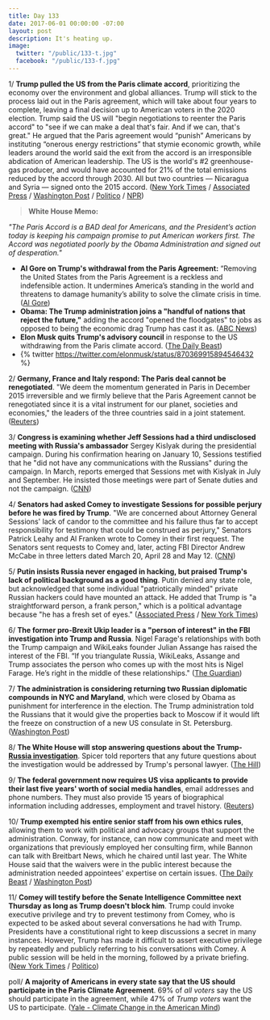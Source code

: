 ```yaml
---
title: Day 133
date: 2017-06-01 00:00:00 -07:00
layout: post
description: It's heating up.
image:
  twitter: "/public/133-t.jpg"
  facebook: "/public/133-f.jpg"
---
```


1/ **Trump pulled the US from the Paris climate accord**, prioritizing the economy over the environment and global alliances. Trump will stick to the process laid out in the Paris agreement, which will take about four years to complete, leaving a final decision up to American voters in the 2020 election. Trump said the US will "begin negotiations to reenter the Paris accord" to "see if we can make a deal that's fair. And if we can, that's great." He argued that the Paris agreement would “punish” Americans by instituting “onerous energy restrictions” that stymie economic growth, while leaders around the world said the exit from the accord is an irresponsible abdication of American leadership. The US is the world's #2 greenhouse-gas producer, and would have accounted for 21% of the total emissions reduced by the accord through 2030. All but two countries — Nicaragua and Syria — signed onto the 2015 accord. ([New York Times](https://www.nytimes.com/2017/06/01/climate/trump-paris-climate-agreement.html) / [Associated Press](https://apnews.com/0cafd1e56b124f5b9cf17ace7031d6d0/White-House-informing-allies-Trump-will-abandon-climate-pact) / [Washington Post](https://www.washingtonpost.com/politics/trump-to-announce-us-will-exit-paris-climate-deal/2017/06/01/fbcb0196-46da-11e7-bcde-624ad94170ab_story.html) / [Politico](http://www.politico.com/story/2017/06/01/white-house-tells-supporters-it-will-exit-paris-deal-239029) / [NPR](http://www.npr.org/sections/thetwo-way/2017/06/01/530748899/watch-live-trump-announces-decision-on-paris-climate-agreement))

> **White House Memo:**
> 
_"The Paris Accord is a BAD deal for Americans, and the President’s action today is keeping his campaign promise to put American workers first. The Accord was negotiated poorly by the Obama Administration and signed out of desperation."_
>

* **Al Gore on Trump's withdrawal from the Paris Agreement:** “Removing the United States from the Paris Agreement is a reckless and indefensible action. It undermines America’s standing in the world and threatens to damage humanity’s ability to solve the climate crisis in time. ([Al Gore](https://algore.com/news/statement-by-former-vice-president-al-gore-on-today-s-decision-by-the-trump-administration-to-withdraw-from-the-paris-agreement))
* **Obama: The Trump administration joins a "handful of nations that reject the future,"** adding the accord "opened the floodgates" to jobs as opposed to being the economic drag Trump has cast it as. ([ABC News](http://abcnews.go.com/Politics/obama-trump-admin-joins-handful-nations-reject-future/story?id=47775260))
* **Elon Musk quits Trump's advisory council** in response to the US withdrawing from the Paris climate accord. ([The Daily Beast](http://www.thedailybeast.com/elon-musk-quits-trump-advisory-council-over-paris-withdrawal))
* {% twitter https://twitter.com/elonmusk/status/870369915894546432 %}

2/ **Germany, France and Italy respond: The Paris deal cannot be renegotiated**. "We deem the momentum generated in Paris in December 2015 irreversible and we firmly believe that the Paris Agreement cannot be renegotiated since it is a vital instrument for our planet, societies and economies," the leaders of the three countries said in a joint statement. ([Reuters](http://www.reuters.com/article/us-usa-climatechange-eu-idUSKBN18S6GN?il=0))

3/ **Congress is examining whether Jeff Sessions had a third undisclosed meeting with Russia's ambassador** Sergey Kislyak during the presidential campaign. During his confirmation hearing on January 10, Sessions testified that he "did not have any communications with the Russians" during the campaign. In March, reports emerged that Sessions met with Kislyak in July and September. He insisted those meetings were part of Senate duties and not the campaign. ([CNN](http://www.cnn.com/2017/05/31/politics/congress-investigating-jeff-sessions-russian-ambassador-meeting/index.html))

4/ **Senators had asked Comey to investigate Sessions for possible perjury before he was fired by Trump**. "We are concerned about Attorney General Sessions' lack of candor to the committee and his failure thus far to accept responsibility for testimony that could be construed as perjury," Senators Patrick Leahy and Al Franken wrote to Comey in their first request. The Senators sent requests to Comey and, later, acting FBI Director Andrew McCabe in three letters dated March 20, April 28 and May 12. ([CNN](http://www.cnn.com/2017/06/01/politics/sessions-russian-ambassador-letter/index.html))

5/ **Putin insists Russia never engaged in hacking, but praised Trump's lack of political background as a good thing**. Putin denied any state role, but acknowledged that some individual "patriotically minded" private Russian hackers could have mounted an attack. He added that Trump is "a straightforward person, a frank person," which is a political advantage because "he has a fresh set of eyes." ([Associated Press](https://apnews.com/281464d38ee54c6ca5bf573978e8ee91/Putin:-Russian-state-has-never-been-involved-in-hacking) / [New York Times](https://www.nytimes.com/2017/06/01/world/europe/vladimir-putin-donald-trump-hacking.html))

6/ **The former pro-Brexit Ukip leader is a "person of interest" in the FBI investigation into Trump and Russia**. Nigel Farage's relationships with both the Trump campaign and WikiLeaks founder Julian Assange has raised the interest of the FBI. “If you triangulate Russia, WikiLeaks, Assange and Trump associates the person who comes up with the most hits is Nigel Farage. He’s right in the middle of these relationships." ([The Guardian](https://www.theguardian.com/politics/2017/jun/01/nigel-farage-is-person-of-interest-in-fbi-investigation-into-trump-and-russia))

7/ **The administration is considering returning two Russian diplomatic compounds in NYC and Maryland**, which were closed by Obama as punishment for interference in the election. The Trump administration told the Russians that it would give the properties back to Moscow if it would lift the freeze on construction of a new US consulate in St. Petersburg. ([Washington Post](https://www.washingtonpost.com/world/national-security/trump-administration-moves-to-return-russian-compounds-in-maryland-and-new-york/2017/05/31/3c4778d2-4616-11e7-98cd-af64b4fe2dfc_story.html))

8/ **The White House will stop answering questions about the Trump-<a href="{{ site.baseurl }}/trump-russia-investigation/">Russia investigation</a>**. Spicer told reporters that any future questions about the investigation would be addressed by Trump's personal lawyer. ([The Hill](http://thehill.com/homenews/administration/335818-white-house-to-stop-taking-questions-about-trump-russia-investigation))

9/ **The federal government now requires US visa applicants to provide their last five years' worth of social media handles**, email addresses and phone numbers. They must also provide 15 years of biographical information including addresses, employment and travel history. ([Reuters](http://www.reuters.com/article/us-usa-immigration-visa-idUSKBN18R3F8))

10/ **Trump exempted his entire senior staff from his own ethics rules**, allowing them to work with political and advocacy groups that support the administration. Conway, for instance, can now communicate and meet with organizations that previously employed her consulting firm, while Bannon can talk with Breitbart News, which he chaired until last year. The White House said that the waivers were in the public interest because the administration needed appointees' expertise on certain issues. ([The Daily Beast](http://www.thedailybeast.com/trump-exempts-entire-senior-staff-from-white-house-ethics-rules) / [Washington Post](https://www.washingtonpost.com/news/post-politics/wp/2017/05/31/white-house-grants-ethics-waivers-to-17-appointees-including-four-former-lobbyists/))

11/ **Comey will testify before the Senate Intelligence Committee next Thursday as long as Trump doesn't block him**. Trump could invoke executive privilege and try to prevent testimony from Comey, who is expected to be asked about several conversations he had with Trump. Presidents have a constitutional right to keep discussions a secret in many instances. However, Trump has made it difficult to assert executive privilege by repeatedly and publicly referring to his conversations with Comey.  A public session will be held in the morning, followed by a private briefing. ([New York Times](https://www.nytimes.com/2017/05/31/us/politics/james-comey-testify-trump-russia-fbi.html) / [Politico](http://www.politico.com/story/2017/06/01/comey-will-testify-before-senate-committee-next-thursday-239023))

poll/ **A majority of Americans in every state say that the US should participate in the Paris Climate Agreement**. 69% of _all voters_ say the US should participate in the agreement, while 47% of _Trump voters_ want the US to participate. ([Yale - Climate Change in the American Mind](http://climatecommunication.yale.edu/publications/paris_agreement_by_state/))
